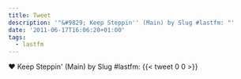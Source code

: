 ```yaml
---
title: Tweet
description: '"&#9829; Keep Steppin'' (Main) by Slug #lastfm: "'
date: '2011-06-17T16:06:20+01:00'
tags:
  - lastfm
---
```

&#9829; Keep Steppin' (Main) by Slug #lastfm: 
      {{< tweet 0 0 >}}
    
